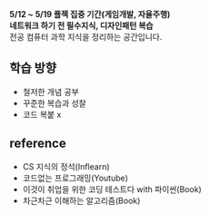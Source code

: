 **5/12 ~  5/19 플젝 집중 기간(게임개발, 자율주행)** <br>
**네트워크 하기 전 필수지식, 디자인패턴 복습** <br>
전공 컴퓨터 과학 지식을 정리하는 공간입니다. <br>
## 학습 방향
- 철저한 개념 공부<br>
- 꾸준한 복습과 성찰<br>
- 코드 복붙 x<br>

## reference
- CS 지식의 정석(Inflearn) <br>
- 코드없는 프로그래밍(Youtube)  <br>
- 이것이 취업을 위한 코딩 테스트다 with 파이썬(Book) <br>
- 차근차근 이해하는 알고리즘(Book) <br>
